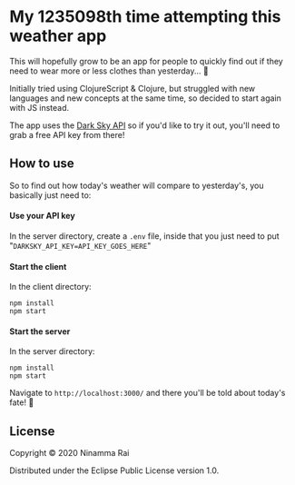 # My 1235098th time attempting this weather app

This will hopefully grow to be an app for people to quickly find out if they need to wear more or less clothes than yesterday... :grimacing:

Initially tried using ClojureScript & Clojure, but struggled with new languages and new concepts at the same time, so decided to start again with JS instead.

The app uses the [Dark Sky API](https://darksky.net/dev) so if you'd like to try it out, you'll need to grab a free API key from there!

## How to use
So to find out how today's weather will compare to yesterday's, you basically just need to:
#### Use your API key
In the server directory, create a `.env` file, inside that you just need to put "`DARKSKY_API_KEY=API_KEY_GOES_HERE`"

#### Start the client
In the client directory:
```
npm install
npm start
```

#### Start the server
In the server directory:
```
npm install
npm start
```

Navigate to `http://localhost:3000/` and there you'll be told about today's fate! :crystal_ball: 
## License

Copyright © 2020 Ninamma Rai

Distributed under the Eclipse Public License version 1.0.
